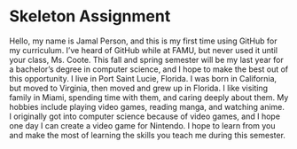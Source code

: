 <!DOCTYPE html>
<html>
  <head>
    <meta charset="UTF-8">
    <title>COP 3060 Skeleton Assignment</title>
  </head>
  <body>
    <h1>Skeleton Assignment </h1>
    <p>
      Hello, my name is Jamal Person, and this is my first time using GitHub for my curriculum. 
      I’ve heard of GitHub while at FAMU, but never used it until your class, Ms. Coote. This fall 
      and spring semester will be my last year for a bachelor’s degree in computer science, and 
      I hope to make the best out of this opportunity. I live in Port Saint Lucie, Florida. I was 
      born in California, but moved to Virginia, then moved and grew up in Florida. I like visiting 
      family in Miami, spending time with them, and caring deeply about them. My hobbies include 
      playing video games, reading manga, and watching anime. I originally got into computer science 
      because of video games, and I hope one day I can create a video game for Nintendo. I hope to 
      learn from you and make the most of learning the skills you teach me during this semester.
    </p>
  </body>
</html>
